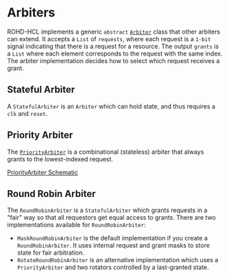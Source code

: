 # Arbiters

ROHD-HCL implements a generic `abstract` [`Arbiter`](https://intel.github.io/rohd-hcl/rohd_hcl/Arbiter-class.html) class that other arbiters can extend.  It accepts a `List` of `requests`, where each request is a `1-bit` signal indicating that there is a request for a resource.  The output `grants` is a `List` where each element corresponds to the request with the same index.  The arbiter implementation decides how to select which request receives a grant.

## Stateful Arbiter

A `StatefulArbiter` is an `Arbiter` which can hold state, and thus requires a `clk` and `reset`.

## Priority Arbiter

The [`PriorityArbiter`](https://intel.github.io/rohd-hcl/rohd_hcl/PriorityArbiter-class.html) is a combinational (stateless) arbiter that always grants to the lowest-indexed request.

[PriorityArbiter Schematic](https://intel.github.io/rohd-hcl/PriorityArbiter_W8.html)

## Round Robin Arbiter

The `RoundRobinArbiter` is a `StatefulArbiter` which grants requests in a "fair" way so that all requestors get equal access to grants.  There are two implementations available for `RoundRobinArbiter`:

- `MaskRoundRobinArbiter` is the default implementation if you create a `RoundRobinArbiter`.  It uses internal request and grant masks to store state for fair arbitration.
- `RotateRoundRobinArbiter` is an alternative implementation which uses a `PriorityArbiter` and two rotators controlled by a last-granted state.
